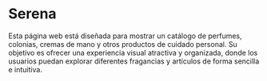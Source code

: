 # Serena

Esta página web está diseñada para mostrar un catálogo de perfumes, colonias, cremas de mano y otros productos de cuidado personal. Su objetivo es ofrecer una experiencia visual atractiva y organizada, donde los usuarios puedan explorar diferentes fragancias y artículos de forma sencilla e intuitiva.
